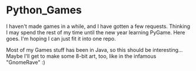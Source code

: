 # Python_Games

I haven't made games in a while, and I have gotten a few requests. 
Thinking I may spend the rest of my time until the new year learning PyGame.
Here goes. I'm hoping I can just fit it into one repo.

Most of my Games stuff has been in Java, so this should be interesting...
Maybe I'll get to make some 8-bit art, too, like in the infamous "GnomeRave" :)
